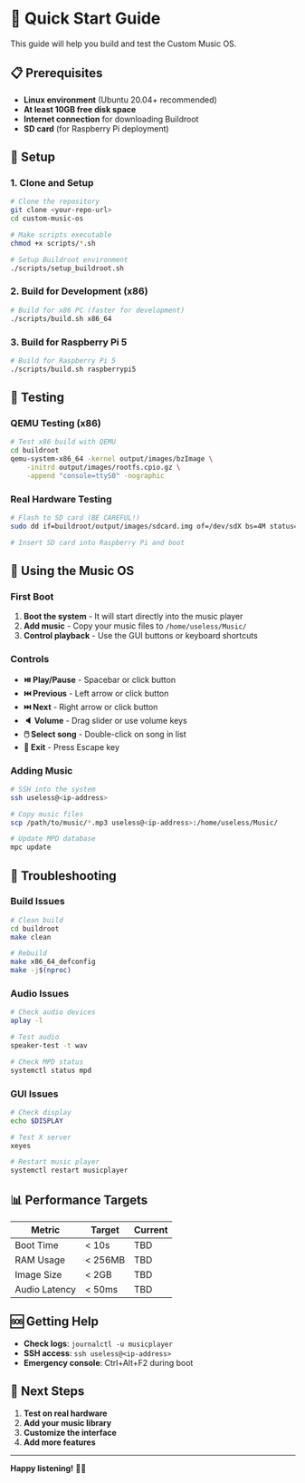 # 🚀 Quick Start Guide

This guide will help you build and test the Custom Music OS.

## 📋 Prerequisites

- **Linux environment** (Ubuntu 20.04+ recommended)
- **At least 10GB free disk space**
- **Internet connection** for downloading Buildroot
- **SD card** (for Raspberry Pi deployment)

## 🔧 Setup

### 1. Clone and Setup

```bash
# Clone the repository
git clone <your-repo-url>
cd custom-music-os

# Make scripts executable
chmod +x scripts/*.sh

# Setup Buildroot environment
./scripts/setup_buildroot.sh
```

### 2. Build for Development (x86)

```bash
# Build for x86 PC (faster for development)
./scripts/build.sh x86_64
```

### 3. Build for Raspberry Pi 5

```bash
# Build for Raspberry Pi 5
./scripts/build.sh raspberrypi5
```

## 🧪 Testing

### QEMU Testing (x86)

```bash
# Test x86 build with QEMU
cd buildroot
qemu-system-x86_64 -kernel output/images/bzImage \
    -initrd output/images/rootfs.cpio.gz \
    -append "console=ttyS0" -nographic
```

### Real Hardware Testing

```bash
# Flash to SD card (BE CAREFUL!)
sudo dd if=buildroot/output/images/sdcard.img of=/dev/sdX bs=4M status=progress

# Insert SD card into Raspberry Pi and boot
```

## 🎵 Using the Music OS

### First Boot

1. **Boot the system** - It will start directly into the music player
2. **Add music** - Copy your music files to `/home/useless/Music/`
3. **Control playback** - Use the GUI buttons or keyboard shortcuts

### Controls

- **⏯️ Play/Pause** - Spacebar or click button
- **⏮️ Previous** - Left arrow or click button  
- **⏭️ Next** - Right arrow or click button
- **🔈 Volume** - Drag slider or use volume keys
- **🖱️ Select song** - Double-click on song in list
- **🚪 Exit** - Press Escape key

### Adding Music

```bash
# SSH into the system
ssh useless@<ip-address>

# Copy music files
scp /path/to/music/*.mp3 useless@<ip-address>:/home/useless/Music/

# Update MPD database
mpc update
```

## 🔧 Troubleshooting

### Build Issues

```bash
# Clean build
cd buildroot
make clean

# Rebuild
make x86_64_defconfig
make -j$(nproc)
```

### Audio Issues

```bash
# Check audio devices
aplay -l

# Test audio
speaker-test -t wav

# Check MPD status
systemctl status mpd
```

### GUI Issues

```bash
# Check display
echo $DISPLAY

# Test X server
xeyes

# Restart music player
systemctl restart musicplayer
```

## 📊 Performance Targets

| Metric | Target | Current |
|--------|--------|---------|
| Boot Time | < 10s | TBD |
| RAM Usage | < 256MB | TBD |
| Image Size | < 2GB | TBD |
| Audio Latency | < 50ms | TBD |

## 🆘 Getting Help

- **Check logs**: `journalctl -u musicplayer`
- **SSH access**: `ssh useless@<ip-address>`
- **Emergency console**: Ctrl+Alt+F2 during boot

## 🎯 Next Steps

1. **Test on real hardware**
2. **Add your music library**
3. **Customize the interface**
4. **Add more features**

---

**Happy listening!** 🎵✨ 